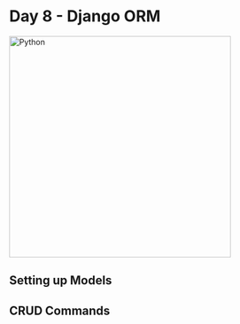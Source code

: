 # Day 8 - Django ORM
<img src="https://github.com/adion81/python_lectures/blob/master/assets/django.png" alt="Python" width="400px" > 

## Setting up Models

## CRUD Commands